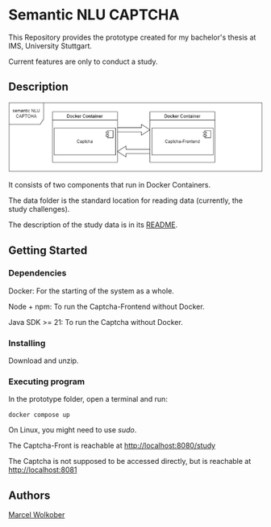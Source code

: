 # Semantic NLU CAPTCHA
This Repository provides the prototype created for my bachelor's thesis at IMS, University Stuttgart.

Current features are only to conduct a study.

## Description
![Prototype-Overview](https://github.com/MarcelWolkober/Semantic-NLP-Captcha/blob/main/Prototype-overview.png)

It consists of two components that run in Docker Containers.

The data folder is the standard location for reading data (currently, the study challenges).

The description of the study data is in its [README](https://github.com/MarcelWolkober/Semantic-NLP-Captcha/blob/dev/Study%20data/README.md).

## Getting Started

### Dependencies

Docker: For the starting of the system as a whole.

Node + npm: To run the Captcha-Frontend without Docker.

Java SDK >= 21: To run the Captcha without Docker.

### Installing

Download and unzip. 

### Executing program

In the prototype folder, open a terminal and run:

```
docker compose up 
```
On Linux, you might need to use _sudo_.

The Captcha-Front is reachable at [http://localhost:8080/study](http://localhost:8080/study)

The Captcha is not supposed to be accessed directly, but is reachable at [http://localhost:8081](http://localhost:8081)


## Authors

[Marcel Wolkober](mailto:st163937@stud.uni-suttgart.de)
